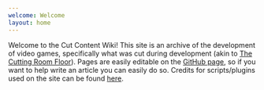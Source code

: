 ```yaml
---
welcome: Welcome
layout: home
---
```

Welcome to the Cut Content Wiki! This site is an archive of the development of video games, specifically what was cut during development (akin to [The Cutting Room Floor](https://tcrf.net)). Pages are easily editable on the [GitHub page](https://github.com/abso1utezer0/cutcontent/), so if you want to help write an article you can easily do so. Credits for scripts/plugins used on the site can be found [here](/credits).
